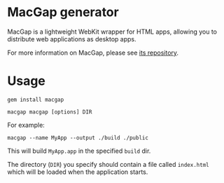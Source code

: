# MacGap generator

MacGap is a lightweight WebKit wrapper for HTML apps, allowing you to distribute web applications as desktop apps. 

For more information on MacGap, please see [its repository](http://github.com/maccman/macgap).

# Usage

    gem install macgap
    
    macgap macgap [options] DIR
    
For example:

    macgap --name MyApp --output ./build ./public

This will build `MyApp.app` in the specified `build` dir. 

The directory (`DIR`) you specify should contain a file called `index.html` which will be loaded when the application starts.